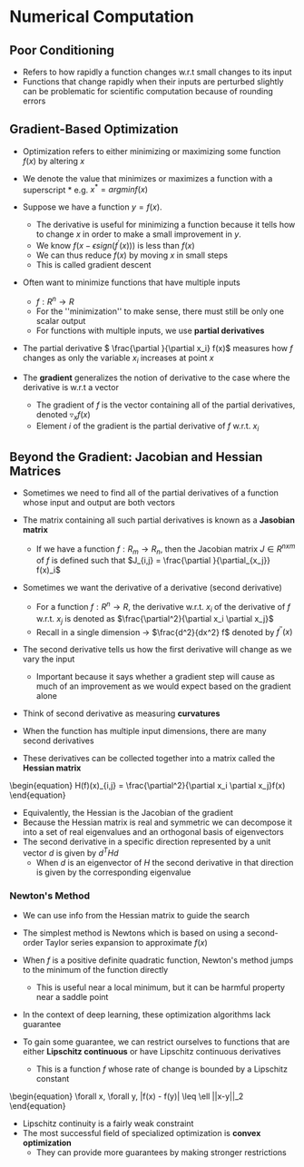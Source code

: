 # Numerical Computation

## Poor Conditioning
- Refers to how rapidly a function changes w.r.t small changes to its input
- Functions that change rapidly when their inputs are perturbed slightly
can be problematic for scientific computation because of rounding errors

## Gradient-Based Optimization
- Optimization refers to either minimizing or maximizing some function
$f(x)$ by altering $x$
- We denote the value that minimizes or maximizes a function with a superscript $*$ e.g.  $x^{\ast} = argmin f(x)$
- Suppose we have a function $y = f(x)$.
    - The derivative is useful for minimizing a function because it tells how to change $x$ in order to make a small improvement in $y$.
    - We know $f(x - \epsilon sign(f^{'}(x)))$ is less than $f(x)$
    - We can thus reduce $f(x)$ by moving $x$ in small steps
    - This is called gradient descent
- Often want to minimize functions that have multiple inputs
    - $f : R^n \rightarrow R$
    - For the ''minimization'' to make sense, there must still be only one scalar output
    - For functions with multiple inputs, we use ${\textbf{partial derivatives}}$


- The partial derivative $ \frac{\partial }{\partial x_i} f(x)$ measures how $f$ changes as only the variable $x_i$ increases at point $x$
- The $\textbf{gradient}$ generalizes the notion of derivative to the case where the derivative is w.r.t a vector
    - The gradient of $f$ is the vector containing all of the partial derivatives, denoted $\triangledown_xf(x)$
    - Element $i$ of the gradient is the partial derivative of $f$ w.r.t. $x_i$

## Beyond the Gradient: Jacobian and Hessian Matrices
- Sometimes we need to find all of the partial derivatives of a function whose input and output are both vectors
- The matrix containing all such partial derivatives is known as a $\textbf{Jasobian matrix}$
    - If we have a function $f: R_m \rightarrow R_n$, then the Jacobian matrix $J \in R^{nxm}$ of $f$ is defined such that $J_{i,j} = \frac{\partial }{\partial_{x_j}} f(x)_i$
- Sometimes we want the derivative of a derivative (second derivative)
    - For a function $f: R^n \rightarrow R$, the derivative w.r.t. $x_i$ of the derivative of $f$ w.r.t. $x_j$ is denoted as $\frac{\partial^2}{\partial x_i \partial x_j}$
    - Recall in a single dimension $\rightarrow$ $\frac{d^2}{dx^2} f$ denoted by $f^{''}(x)$
- The second derivative tells us how the first derivative will change as we vary the input
    - Important because it says whether a gradient step will cause as much of an improvement as we would expect based on the gradient alone
- Think of second derivative as measuring $\textbf{curvatures}$


- When the function has multiple input dimensions, there are many second derivatives
- These derivatives can be collected together into a matrix called the $\textbf{Hessian matrix}$

\begin{equation}
    H(f)(x)_{i,j} = \frac{\partial^2}{\partial x_i \partial x_j}f(x)
\end{equation}

- Equivalently, the Hessian is the Jacobian of the gradient
- Because the Hessian matrix is real and symmetric we can decompose it into a set of real eigenvalues and an orthogonal basis of eigenvectors
- The second derivative in a specific direction represented by a unit vector $d$ is given by $d^T Hd$
    - When $d$ is an eigenvector of $H$ the second derivative in that direction is given by the corresponding eigenvalue

### Newton's Method
- We can use info from the Hessian matrix to guide the search
- The simplest method is Newtons which is based on using a second-order Taylor series expansion to approximate $f(x)$
- When $f$ is a positive definite quadratic function, Newton's method jumps to the minimum of the function directly
    - This is useful near a local minimum, but it can be harmful property near a saddle point


- In the context of deep learning, these optimization algorithms lack guarantee
- To gain some guarantee, we can restrict ourselves to functions that are either $\textbf{Lipschitz continuous}$ or have Lipschitz continuous derivatives
    - This is a function $f$ whose rate of change is bounded by a Lipschitz constant

\begin{equation}
    \forall x, \forall y, |f(x) - f(y)| \leq \ell ||x-y||_2
\end{equation}
- Lipschitz continuity is a fairly weak constraint
- The most successful field of specialized optimization is $\textbf{convex optimization}$
    - They can provide more guarantees by making stronger restrictions


